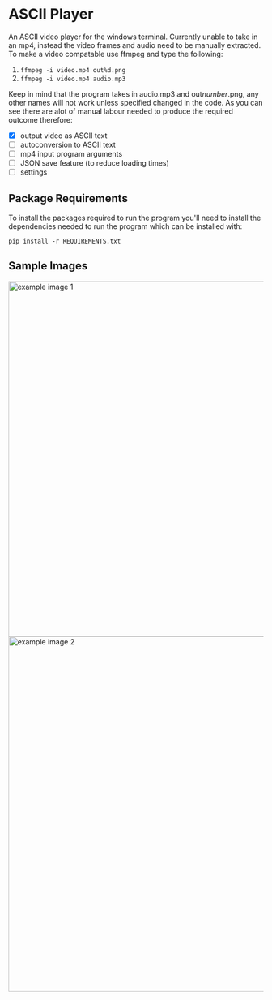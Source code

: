 # ASCII Player
An ASCII video player for the windows terminal. Currently unable to take in an mp4, instead the video frames and audio need to be manually extracted.
To make a video compatable use ffmpeg and type the following:

1. ```ffmpeg -i video.mp4 out%d.png```
2. ```ffmpeg -i video.mp4 audio.mp3```

Keep in mind that the program takes in audio.mp3 and out*number*.png, any other names will not work
unless specified changed in the code. As you can see there are alot of manual labour needed to produce
the required outcome therefore:

- [x] output video as ASCII text
- [ ] autoconversion to ASCII text
- [ ] mp4 input program arguments
- [ ] JSON save feature (to reduce loading times)
- [ ] settings

## Package Requirements
To install the packages required to run the program you'll need to install the dependencies needed to run the program which can be installed with:

```pip install -r REQUIREMENTS.txt```

## Sample Images
<img src="images/image1.JPG" alt="example image 1" width="700"/>
<img src="images/image2.JPG" alt="example image 2" width="700"/>